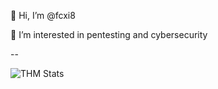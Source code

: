 👋 Hi, I’m @fcxi8

👀 I’m interested in pentesting and cybersecurity

--

![THM Stats](https://tryhackme-badges.s3.amazonaws.com/fcxi8.png)
